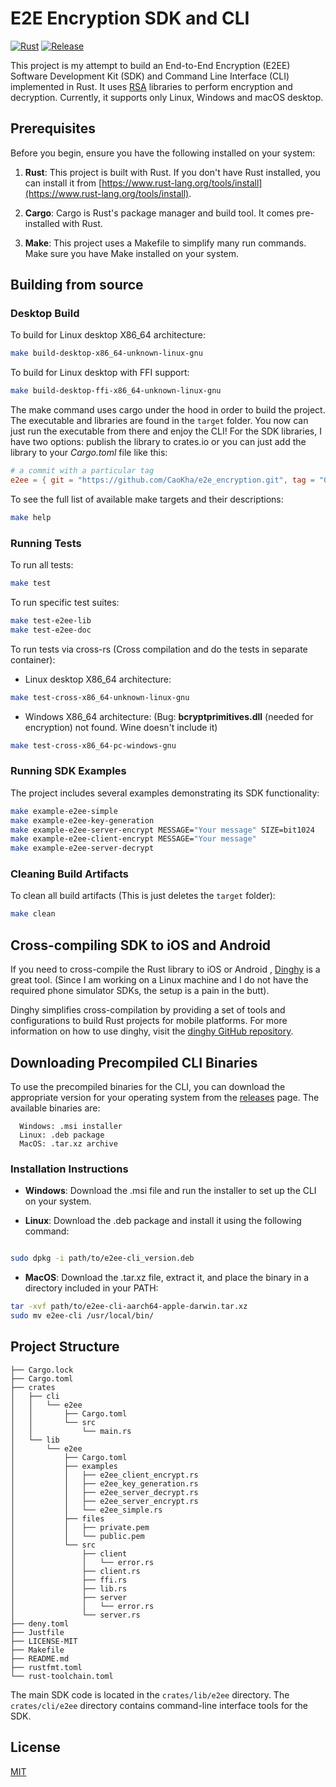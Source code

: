# E2E Encryption SDK and CLI

[![Rust](https://github.com/CaoKha/e2e_encryption/actions/workflows/rust.yml/badge.svg)](https://github.com/CaoKha/e2e_encryption/actions/workflows/rust.yml)
[![Release](https://github.com/CaoKha/e2e_encryption/actions/workflows/release.yml/badge.svg)](https://github.com/CaoKha/e2e_encryption/actions/workflows/release.yml)

This project is my attempt to build an End-to-End Encryption (E2EE)
Software Development Kit (SDK) and Command Line Interface (CLI)
implemented in Rust. It uses [RSA](https://docs.rs/rsa/latest/rsa/) libraries to
perform encryption and decryption. Currently, it supports only Linux, Windows and macOS desktop.

## Prerequisites

Before you begin, ensure you have the following installed on your system:

1. **Rust**: This project is built with Rust. If you don't have Rust installed,
   you can install it from [https://www.rust-lang.org/tools/install](https://www.rust-lang.org/tools/install).

2. **Cargo**: Cargo is Rust's package manager and build tool.
   It comes pre-installed with Rust.

3. **Make**: This project uses a Makefile to simplify many run commands.
   Make sure you have Make installed on your system.

## Building from source

### Desktop Build

To build for Linux desktop X86_64 architecture:

```bash
make build-desktop-x86_64-unknown-linux-gnu
```

To build for Linux desktop with FFI support:

```bash
make build-desktop-ffi-x86_64-unknown-linux-gnu
```

The make command uses cargo under the hood in order to build the project.
The executable and libraries are found in the `target` folder.
You now can just run the executable from there and enjoy the CLI!
For the SDK libraries, I have two options: publish the library to crates.io
or you can just add the library to your _Cargo.toml_ file like this:

```toml
# a commit with a particular tag
e2ee = { git = "https://github.com/CaoKha/e2e_encryption.git", tag = "0.1.1" }
```

To see the full list of available make targets and their descriptions:

```bash
make help
```

### Running Tests

To run all tests:

```bash
make test
```

To run specific test suites:

```bash
make test-e2ee-lib
make test-e2ee-doc
```

To run tests via cross-rs
(Cross compilation and do the tests in separate container):

- Linux desktop X86_64 architecture:

```bash
make test-cross-x86_64-unknown-linux-gnu
```

- Windows X86_64 architecture:
  (Bug: **bcryptprimitives.dll** (needed for encryption) not found.
  Wine doesn't include it)

```bash
make test-cross-x86_64-pc-windows-gnu
```

### Running SDK Examples

The project includes several examples demonstrating its SDK functionality:

```bash
make example-e2ee-simple
make example-e2ee-key-generation
make example-e2ee-server-encrypt MESSAGE="Your message" SIZE=bit1024
make example-e2ee-client-encrypt MESSAGE="Your message"
make example-e2ee-server-decrypt
```

### Cleaning Build Artifacts

To clean all build artifacts (This is just deletes the `target` folder):

```bash
make clean
```

## Cross-compiling SDK to iOS and Android

If you need to cross-compile the Rust library to iOS or Android ,
[Dinghy](https://github.com/sonos/dinghy) is a great tool. (Since I am working
on a Linux machine and I do not have the required phone simulator SDKs,
the setup is a pain in the butt).

Dinghy simplifies cross-compilation by providing
a set of tools and configurations to build Rust projects for mobile platforms.
For more information on how to use dinghy, visit the [dinghy GitHub repository](https://github.com/sonos/dinghy).

## Downloading Precompiled CLI Binaries

To use the precompiled binaries for the CLI, you can download the appropriate version
for your operating system from the [releases](https://github.com/CaoKha/e2e_encryption/releases)
page. The available binaries are:

```text
  Windows: .msi installer
  Linux: .deb package
  MacOS: .tar.xz archive
```

### Installation Instructions

- **Windows**: Download the .msi file and run the installer to set up the CLI on
  your system.

- **Linux**: Download the .deb package and install it using the following command:

```bash

sudo dpkg -i path/to/e2ee-cli_version.deb
```

- **MacOS**: Download the .tar.xz file, extract it, and place the binary in a directory
  included in your PATH:

```bash
tar -xvf path/to/e2ee-cli-aarch64-apple-darwin.tar.xz
sudo mv e2ee-cli /usr/local/bin/
```

## Project Structure

```text
├── Cargo.lock
├── Cargo.toml
├── crates
│   ├── cli
│   │   └── e2ee
│   │       ├── Cargo.toml
│   │       └── src
│   │           └── main.rs
│   └── lib
│       └── e2ee
│           ├── Cargo.toml
│           ├── examples
│           │   ├── e2ee_client_encrypt.rs
│           │   ├── e2ee_key_generation.rs
│           │   ├── e2ee_server_decrypt.rs
│           │   ├── e2ee_server_encrypt.rs
│           │   └── e2ee_simple.rs
│           ├── files
│           │   ├── private.pem
│           │   └── public.pem
│           └── src
│               ├── client
│               │   └── error.rs
│               ├── client.rs
│               ├── ffi.rs
│               ├── lib.rs
│               ├── server
│               │   └── error.rs
│               └── server.rs
├── deny.toml
├── Justfile
├── LICENSE-MIT
├── Makefile
├── README.md
├── rustfmt.toml
└── rust-toolchain.toml
```

The main SDK code is located in the `crates/lib/e2ee` directory.
The `crates/cli/e2ee` directory contains command-line interface tools for the SDK.

## License

[MIT](./LICENSE-MIT)
